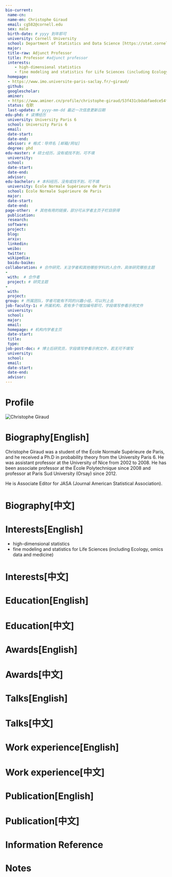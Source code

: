 ```yaml
---
bio-current:
 name-cn: 
 name-en: Christophe Giraud 
 email: cg582@cornell.edu
 sex: male
 birth-date: # yyyy 到年即可
 university: Cornell University 
 school: Department of Statistics and Data Science [https://stat.cornell.edu/]
 major: 
 title-raw: Adjunct Professor
 title: Professor #adjunct professor
 interests: 
    - high-dimensional statistics
    - fine modeling and statistics for Life Sciences (including Ecology, omics data and medicine)
 homepage: 
 - https://www.imo.universite-paris-saclay.fr/~giraud/
 github: 
 googlescholar: 
 aminer: 
 - https://www.aminer.cn/profile/christophe-giraud/53f431cbdabfaedce54fd986
 status: 在职
 last-update: # yyyy-mm-dd 最近一次信息更新日期
edu-phd: # 读博经历
 university: University Paris 6
 school: University Paris 6
 email: 
 date-start: 
 date-end: 
 advisor: # 格式：导师名 [邮箱/网址]
 degree: phd
edu-master: # 硕士经历，没有或找不到，可不填
 university: 
 school: 
 date-start: 
 date-end: 
 advisor:
edu-bachelor: # 本科经历，没有或找不到，可不填
 university: École Normale Supérieure de Paris
 school: École Normale Supérieure de Paris
 major: 
 date-start: 
 date-end: 
page-other:  # 其他有用的链接，部分可从学者主页子栏目获得
 publication: 
 research: 
 software: 
 project: 
 blog: 
 arxiv: 
 linkedin: 
 weibo:
 twitter:
 wikipedia:
 baidu-baike:
collaboration: # 合作研究，关注学者和其他哪些学科的人合作，具体研究哪些主题
- 
 with:  # 合作者
 project: # 研究主题
- 
 with: 
 project: 
group: # 所属团队，学者可能有不同的兴趣小组，可以列上去
job-faculty-1: # 所属机构，若有多个增加编号即可，字段填写参看示例文件
 university: 
 school: 
 major: 
 email: 
 homepage: # 机构内学者主页
 date-start: 
 title: 
 type: 
job-post-doc: # 博士后研究员，字段填写参看示例文件，若无可不填写
 university: 
 school: 
 email: 
 date-start: 
 date-end: 
 advisor: 
---
```


# Profile

![Christophe Giraud ](https://stat.cornell.edu/sites/default/files/styles/square_portrait/public/christophe2.png?itok=bh4Q4La-)

# Biography[English]
Christophe Giraud was a student of the École Normale Supérieure de Paris, and he received a Ph.D in probability theory from the University Paris 6. He was assistant professor at the University of Nice from 2002 to 2008. He has been associate professor at the École Polytechnique since 2008 and professor at Paris Sud University (Orsay) since 2012. 

He is Associate Editor for JASA (Journal American Statistical Association).

# Biography[中文]

# Interests[English]
- high-dimensional statistics
- fine modeling and statistics for Life Sciences (including Ecology, omics data and medicine)
# Interests[中文]

# Education[English]

# Education[中文]

# Awards[English]

# Awards[中文]

# Talks[English]

# Talks[中文]

# Work experience[English]

# Work experience[中文]

# Publication[English]

# Publication[中文]

# Information Reference

# Notes